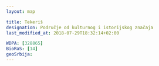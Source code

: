 ```yaml
---
layout: map

title: Tekeriš
designation: Područje od kulturnog i istorijskog značaja
last_modified_at: 2018-07-29T18:32:14+02:00

WDPA: [328865]
BioRaS: [14]
geoSrbija:
---
```

